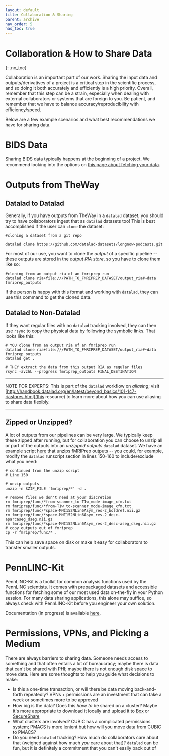 ```yaml
---
layout: default
title: Collaboration & Sharing
parent: archive
nav_order: 5
has_toc: true
---
```


# Collaboration & How to Share Data
{: .no_toc}

Collaboration is an important part of our work. Sharing the input data and outputs/derivatives of a project is a critical step in the scientific process, and so doing it both accurately and efficiently is a high priority. Overall, remember that this step can be a strain, especially when dealing with external collaborators or systems that are foreign to you. Be patient, and remember that we have to balance accuracy/reproducibility with efficiency/speed.

Below are a few example scenarios and what best recommendations we have for sharing data.

# BIDS Data

Sharing BIDS data typically happens at the beginning of a project. We recommend looking into the options on [this page about fetching your data](/docs/DataWorkflows/FetchingYourPMACSData.md).

# Outputs from TheWay

## Datalad to Datalad
Generally, if you have outputs from TheWay in a `datalad` dataset, you should try to have collaborators ingest that as `datalad` datasets too! This is best accomplished if the user can `clone` the dataset:

```shell
#cloning a dataset from a git repo

datalad clone https://github.com/datalad-datasets/longnow-podcasts.git
```

For most of our use, you want to clone the _output_ of a specific pipeline -- these outputs are stored in the _output RIA store_, so you have to clone them like so:

```shell
#cloning from an output ria of an fmriprep run
datalad clone ria+file:///PATH_TO_FMRIPREP_DATASET/output_ria#~data fmriprep_outputs
```

If the person is happy with this format and working with `datalad`, they can use this command to get the cloned data. 

## Datalad to Non-Datalad

If they want regular files with no `datalad` tracking involved, they can then use `rsync` to copy the physical data by following the symbolic links. That looks like this:

```shell
# YOU clone from an output ria of an fmriprep run
datalad clone ria+file:///PATH_TO_FMRIPREP_DATASET/output_ria#~data fmriprep_outputs
datalad get .

# THEY extract the data from this output RIA as regular files
rsync -avzhL --progress fmriprep_outputs FINAL_DESTINATION
```

---
NOTE FOR EXPERTS: This is part of the `datalad` workflow on _aliasing_; visit [http://handbook.datalad.org/en/latest/beyond_basics/101-147-riastores.html](this resource) to learn more about how you can use aliasing to share data flexibly.

---

## Zipped or Unzipped?

A lot of outputs from our pipelines can be very large. We typically keep these zipped after running, but for collaboration you can choose to unzip all or part of the outputs into an _unzipped outputs_ `datalad` dataset. We have an example script [here](https://github.com/PennLINC/TheWay/blob/main/scripts/cubic/bootstrap-unzip-fmriprep.sh) that unzips fMRIPrep outputs -- you could, for example, modify the `datalad` runscript section in lines 150-160 to include/exclude what you need:

```shell
# continued from the unzip script
# Line 150

# unzip outputs
unzip -n $ZIP_FILE 'fmriprep/*' -d .

# remove files we don't need at your discretion
rm fmriprep/func/*from-scanner_to-T1w_mode-image_xfm.txt
rm fmriprep/func/*from-T1w_to-scanner_mode-image_xfm.txt
rm fmriprep/func/*space-MNI152NLin6Asym_res-2_boldref.nii.gz
rm fmriprep/func/*space-MNI152NLin6Asym_res-2_desc-aparcaseg_dseg.nii.gz
rm fmriprep/func/*space-MNI152NLin6Asym_res-2_desc-aseg_dseg.nii.gz
# copy outputs out of fmriprep
cp -r fmriprep/func/* .
```

This can help save space on disk or make it easy for collaborators to transfer smaller outputs.

# PennLINC-Kit

PennLINC-Kit is a toolkit for common analysis functions used by the PennLINC scientists. It comes with prepackaged datasets and accessible functions for fetching some of our most used data on-the-fly in your Python session. For many data sharing applications, this alone may suffice, so always check with PennLINC-Kit before you engineer your own solution.

Documentation (in progress) is available [here](https://pennlinc-kit.readthedocs.io/en/latest/#).

# Permissions, VPNs, and Picking a Medium

There are always barriers to sharing data. Someone needs access to something and that often entails a lot of bureaucracy; maybe there is data that can't be shared with PHI; maybe there is not enough disk space to move data. Here are some thoughts to help you guide what decisions to make:

- Is this a one-time transaction, or will there be data moving back-and-forth repeatedly? VPNs + permissions are an investment that can take a week or sometimes more to be approved
- How big is the data? Does this _have to_ be shared on a cluster? Maybe it's more appropriate to download it locally and upload it to [Box](https://www.isc.upenn.edu/pennbox) or [SecureShare](https://www.isc.upenn.edu/security/secure-share)
- What clusters are involved? CUBIC has a complicated permissions system; PMACS is more lenient but how will you move data from CUBIC to PMACS?
- Do you need `datalad` tracking? How much do collaborators care about that (weighed against how much _you_ care about that)? `datalad` can be fun, but it is definitely a commitment that you can't easily back out of
